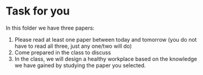 # Task for you
In this folder we have three papers:

1. Please read at least one paper between today and tomorrow (you do not have to read all three, just any one/two will do)
2. Come prepared in the class to discuss
3. In the class, we will design a healthy workplace based on the knowledge we have gained by studying the paper you selected.
